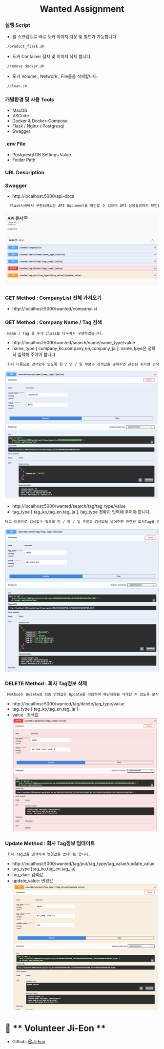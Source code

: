 <h1 align="center">Wanted Assignment</h1>


### 실행 Script
- 쉘 스크립트로 바로 도커 이미지 다운 및 빌드가 가능합니다.
```sh
./product_flask.sh
```

- 도커 Container 정지 및 이미지 삭제 합니다.
```sh
./remove_docker.sh
```

- 도커 Volume , Network , File들을 삭제합니다.
```sh
./clean.sh
```

### 개발환경 및 사용 Tools
- MacOS 
- VSCode
- Docker & Docker-Compose
- Flask / Nginx / Postgresql
- Swagger 


### .env File
- Postgresql DB Settings Value
- Folder Path


### URL Description
### Swagger 
- http://localhost:5000/api-docs
```sh
  Flask서버에서 구현되어있는 API Document를 확인할 수 있으며 API 실행결과까지 확인할 수 있습니다.
```
![ininital](https://github.com/Ji-Eon/Wanted_Assignment/blob/main/Git-Image/image_1.png?raw=true)
### GET Method : CompanyList 전체 가져오기 ####
- http://localhost:5000/wanted/companylist


### GET Method : Company Name / Tag 검색 ###
```sh
 Name / Tag 를 두개 Class로 나누어서 구현하였습니다.
```
- http://localhost:5000/wanted/search/name/name_type/value
- name_type [ company_ko,company_en,company_ja ], name_tpye은 정확히 입력해 주어야 합니다.
```sh
 회사 이름으로 검색할수 있도록 한 / 영 / 일 부분과 검색값을 넣어주면 관련된 회사명 검색하여 return 해 줍니다.
```
![ininital](https://raw.githubusercontent.com/Ji-Eon/Wanted_Assignment/ed0747c7592d181d309f2a7591a42791d2274c88/Git-Image/image_2.png)

- http://localhost:5000/wanted/search/tag/tag_type/value
- tag_type [ tag_ko,tag_en,tag_ja  ], tag_type 정확히 입력해 주어야 합니다.
```sh
태그 이름으로 검색할수 있도록 한 / 영 / 일 부분과 검색값을 넣어주면 관련된 회사Tag를 검색하여 return 해 줍니다.
```
![ininital](https://raw.githubusercontent.com/Ji-Eon/Wanted_Assignment/ed0747c7592d181d309f2a7591a42791d2274c88/Git-Image/image_3.png)

### DELETE Method : 회사 Tag정보 삭제 ###
```sh
 Method는 Delete로 최종 반영값은 Update를 이용하여 해당내용을 삭제할 수 있도록 로직을 구현하였습니다.
```
- http://localhost:5000/wanted/tag/delete/tag_type/value
- tag_type [ tag_ko,tag_en,tag_ja ]
- value : 검색값
![ininital](https://raw.githubusercontent.com/Ji-Eon/Wanted_Assignment/ed0747c7592d181d309f2a7591a42791d2274c88/Git-Image/image_4.png)

### Update Method : 회사 Tag정보 업데이트 ###
```sh
 회사 Tag값을 검색하여 변경값을 업데이트 합니다.
```
- http://localhost:5000/wanted/tag/put/tag_type/tag_value/update_value
- tag_type [tag_ko,tag_en,tag_ja]
- tag_vlae: 검색값
- update_value: 변경값
![ininital](https://raw.githubusercontent.com/Ji-Eon/Wanted_Assignment/ed0747c7592d181d309f2a7591a42791d2274c88/Git-Image/image_5.png)

# 👤 ** Volunteer Ji-Eon **

- Github: [@Ji-Eon](https://github.com/Ji-Eon)
